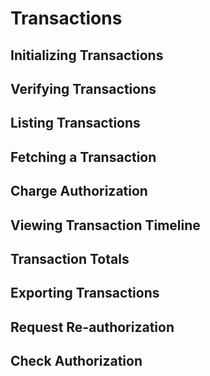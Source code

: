 # Transactions

## Initializing Transactions
## Verifying Transactions
## Listing Transactions
## Fetching a Transaction
## Charge Authorization
## Viewing Transaction Timeline
## Transaction Totals
## Exporting Transactions
## Request Re-authorization
## Check Authorization

